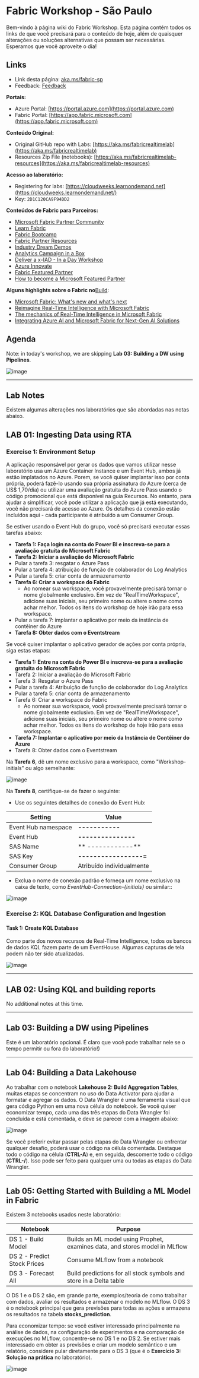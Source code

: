# Fabric Workshop -  São Paulo

Bem-vindo à página wiki do Fabric Workshop. Esta página contém todos os links de que você precisará para o conteúdo de hoje, além de quaisquer alterações ou soluções alternativas que possam ser necessárias. Esperamos que você aproveite o dia!
 
## Links
 
* Link desta página: [aka.ms/fabric-sp](https://aka.ms/fabric-sp)
* Feedback: [Feedback](https://forms.office.com/pages/responsepage.aspx?id=v4j5cvGGr0GRqy180BHbR5UnTHndg5dHvqF4p45wkjZURFZONzBXNUtTNzZRWEpSV0VLRURXSlM3Ti4u&origin=QRCode&qrcodeorigin=presentation)
 
**Portais:**
* Azure Portal: [https://portal.azure.com](https://portal.azure.com)
* Fabric Portal: [https://app.fabric.microsoft.com](https://app.fabric.microsoft.com)
 
**Conteúdo Original:**
* Original GitHub repo with Labs: [https://aka.ms/fabricrealtimelab](https://aka.ms/fabricrealtimelab)
* Resources Zip File (notebooks): [https://aka.ms/fabricrealtimelab-resources](https://aka.ms/fabricrealtimelab-resources)
 
**Acesso ao laboratório:**
* Registering for labs: [https://cloudweeks.learnondemand.net](https://cloudweeks.learnondemand.net/)
* Key: `2D1C120CA9F94DD2`

 
**Conteúdos de Fabric para Parceiros:**
* [Microsoft Fabric Partner Community](https://aka.ms/JoinFabricPartnerCommunity)
* [Learn Fabric](https://aka.ms/learn-fabric)
* [Fabric Bootcamp](https://aka.ms/azuredepthworkshops)
* [Fabric Partner Resources](https://aka.ms/FabricPartnerResources)
* [Industry Dream Demos](https://aka.ms/dreams)
* [Analytics Campaign in a Box](https://aka.ms/AnalyticsCIAB)
* [Deliver a x-IAD - In a Day Workshop](https://aka.ms/XIADPartnerOpportunity)
* [Azure Innovate](https://aka.ms/AzurePLofferings)
* [Fabric Featured Partner](https://aka.ms/FabricFeaturedPartners)
* [How to become a Microsoft Featured Partner](https://aka.ms/HowToBecomeFFP)
 
**Alguns highlights sobre o Fabric no**[Build](https://build.microsoft.com):
* [Microsoft Fabric: What's new and what's next](https://build.microsoft.com/en-US/sessions/e2dadf62-d982-4467-9c5c-fd232d663783?source=sessions)
* [Reimagine Real-Time Intelligence with Microsoft Fabric](https://build.microsoft.com/en-US/sessions/2b5c3675-36e7-4d70-bf4e-3d98c913a018?source=sessions)
* [The mechanics of Real-Time Intelligence in Microsoft Fabric](https://build.microsoft.com/en-US/sessions/514d3926-7f9a-412b-a095-93d6e5df0bca?source=sessions)
* [Integrating Azure AI and Microsoft Fabric for Next-Gen AI Solutions](https://build.microsoft.com/en-US/sessions/91971ab3-93e4-429d-b2d7-5b60b2729b72?source=sessions)
 
## Agenda
 
Note: in today's workshop, we are skipping **Lab 03: Building a DW using Pipelines**.
 
![image](https://github.com/lesantana/talknotes/blob/main/agenda.png?raw=true)
 
***
 
## Lab Notes
 
Existem algumas alterações nos laboratórios que são abordadas nas notas abaixo.
 
## LAB 01: Ingesting Data using RTA
 
### Exercise 1: Environment Setup
 
A aplicação responsável por gerar os dados que vamos utilizar nesse laboratório usa um Azure Container Instance e um Event Hub, ambos já estão implatados no Azure. Porem, se você quiser implantar isso por conta própria, poderá fazê-lo usando sua própria assinatura do Azure (cerca de US$ 1,70/dia) ou utilizar uma avaliação gratuita do Azure Pass usando o código promocional que está disponível na guia Recursos. No entanto, para ajudar a simplificar, você pode utilizar a aplicação que já está executando, você não precisará de acesso ao Azure. Os detalhes da conexão estão incluídos aqui - cada participante é atribuído a um Consumer Group.
 
Se estiver usando o Event Hub do grupo, você só precisará executar essas tarefas abaixo:

* **Tarefa 1: Faça login na conta do Power BI e inscreva-se para a avaliação gratuita do Microsoft Fabric**
* **Tarefa 2: Iniciar a avaliação do Microsoft Fabric**
* Pular a tarefa 3: resgatar o Azure Pass
* Pular a tarefa 4: atribuição de função de colaborador do Log Analytics
* Pular a tarefa 5: criar conta de armazenamento
* **Tarefa 6: Criar a workspace do Fabric**
  * Ao nomear sua workspace, você provavelmente precisará tornar o nome globalmente exclusivo. Em vez de "RealTimeWorkspace", adicione suas iniciais, seu primeiro nome ou altere o nome como achar melhor. Todos os itens do workshop de hoje irão para essa workspace.
* Pular a tarefa 7: implantar o aplicativo por meio da instância de contêiner do Azure
* **Tarefa 8: Obter dados com o Eventstream**
 
Se você quiser implantar o aplicativo gerador de ações por conta própria, siga estas etapas:
 
* **Tarefa 1: Entre na conta do Power BI e inscreva-se para a avaliação gratuita do Microsoft Fabric**
* Tarefa 2: Iniciar a avaliação do Microsoft Fabric
* Tarefa 3: Resgatar o Azure Pass
* Pular a tarefa 4: Atribuição de função de colaborador do Log Analytics
* Pular a tarefa 5: criar conta de armazenamento
* Tarefa 6: Criar a workspace do Fabric
  * Ao nomear sua workspace, você provavelmente precisará tornar o nome globalmente exclusivo. Em vez de "RealTimeWorkspace", adicione suas iniciais, seu primeiro nome ou altere o nome como achar melhor. Todos os itens do workshop de hoje irão para essa workspace.
* **Tarefa 7: Implantar o aplicativo por meio da Instância de Contêiner do Azure**
* Tarefa 8: Obter dados com o Eventstream


 
Na **Tarefa 6**, dê um nome exclusivo para a workspace, como "Workshop-initials" ou algo semelhante:
 
![image](https://github.com/bhitney/TalkNotes/assets/2793422/467d5e14-36aa-4862-ab45-5ab3d5e214c6)
 
Na **Tarefa 8**, certifique-se de fazer o seguinte:
* Use os seguintes detalhes de conexão do Event Hub:
 
| Setting | Value|
| -------- | ------- |
| Event Hub namespace| **-----------** | 
| Event Hub| **---------------** |
| SAS Name| ** ------------** |
| SAS Key| **-----------------=** |
| Consumer Group | Atribuído individualmente |
 
* Exclua o nome de conexão padrão e forneça um nome exclusivo na caixa de texto, como *EventHub-Connection-{initials}* ou similar::
 
![image](https://github.com/bhitney/TalkNotes/assets/2793422/4e093598-c03b-4b1b-b07e-a3916c7542a1)
 
### Exercise 2: KQL Database Configuration and Ingestion
 
#### Task 1: Create KQL Database
 
Como parte dos novos recursos de Real-Time Intelligence, todos os bancos de dados KQL fazem parte de um EventHouse. Algumas capturas de tela podem não ter sido atualizadas.
 
![image](https://github.com/bhitney/TalkNotes/assets/2793422/6860198d-ef85-4f41-a933-cfe45e611977)
 
***
 
## LAB 02: Using KQL and building reports
 
No additional notes at this time.
 
***
 
## Lab 03: Building a DW using Pipelines
 
Este é um laboratório opcional. É claro que você pode trabalhar nele se o tempo permitir ou fora do laboratório!)
 
***
 
## Lab 04: Building a Data Lakehouse
 
Ao trabalhar com o notebook **Lakehouse 2: Build Aggregation Tables**, muitas etapas se concentram no uso do Data Activator para ajudar a formatar e agregar os dados. O Data Wrangler é uma ferramenta visual que gera código Python em uma nova célula do notebook. Se você quiser economizar tempo, cada uma das três etapas do Data Wrangler foi concluída e está comentada, e deve se parecer com a imagem abaixo:
 
![image](https://github.com/bhitney/TalkNotes/assets/2793422/60655d53-d012-478e-9229-4e5abdf348ff)
 
Se você preferir evitar passar pelas etapas do Data Wrangler ou enfrentar qualquer desafio, poderá usar o código na célula comentada. Destaque todo o código na célula (**CTRL-A**) e, em seguida, descomente todo o código (**CTRL-/**). Isso pode ser feito para qualquer uma ou todas as etapas do Data Wrangler.
 
***
 
## Lab 05: Getting Started with Building a ML Model in Fabric
 
Existem 3 notebooks usados neste laboratório:
 
| Notebook | Purpose |
| -------- | ------- |
| DS 1 - Build Model | Builds an ML model using Prophet, examines data, and stores model in MLflow |
| DS 2 - Predict Stock Prices | Consume MLflow from a notebook |
| DS 3 - Forecast All | Build predictions for all stock symbols and store in a Delta table |
 
O DS 1 e o DS 2 são, em grande parte, exemplos/teoria de como trabalhar com dados, avaliar os resultados e armazenar o modelo no MLflow. O DS 3 é o notebook principal que gera previsões para todas as ações e armazena os resultados na tabela **stocks_prediction**.
 
Para economizar tempo: se você estiver interessado principalmente na análise de dados, na configuração de experimentos e na comparação de execuções no MLflow, concentre-se no DS 1 e no DS 2. Se estiver mais interessado em obter as previsões e criar um modelo semântico e um relatório, considere pular diretamente para o DS 3 (que é o **Exercício 3: Solução na prática** no laboratório).
 
![image](https://github.com/bhitney/TalkNotes/assets/2793422/f40d2b5a-43b0-4f9f-91fc-49f223360d85)
